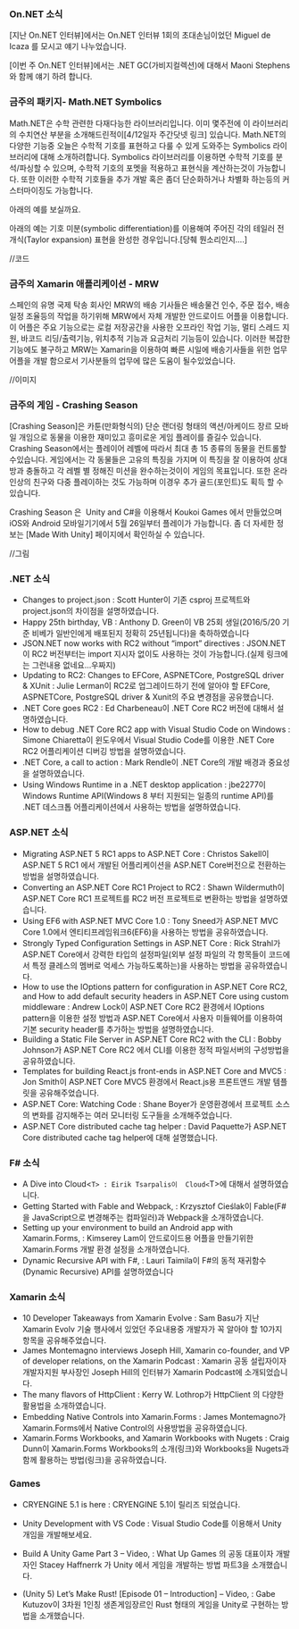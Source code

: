 ### On.NET 소식
[지난 On.NET 인터뷰]에서는 On.NET 인터뷰 1회의 초대손님이었던 Miguel de Icaza 를 모시고 얘기 나누었습니다.

[이번 주 On.NET 인터뷰]에서는 .NET GC(가비지컬렉션)에 대해서 Maoni Stephens와 함께 얘기 하려 합니다.

### 금주의 패키지- Math.NET Symbolics
Math.NET은 수학 관련한 다재다능한 라이브러리입니다. 이미 몇주전에  이 라이브러리의 수치연산 부분을 소개해드린적이[4/12일자 주간닷넷 링크] 있습니다. Math.NET의 다양한 기능중 오늘은 수학적 기호를 표현하고 다룰 수 있게 도와주는 Symbolics 라이브러리에 대해 소개하려합니다. Symbolics  라이브러리를 이용하면 수학적 기호를 분석/파싱할 수 있으며, 수학적 기호의 포멧을 적용하고 표현식을 계산하는것이 가능합니다. 또한 이러한 수학적 기호들을 추가 개발 혹은 좀더 단순화하거나 차별화 하는등의 커스터마이징도 가능합니다.

아래의 예를 보실까요.

아래의 예는 기호 미분(symbolic differentiation)를 이용해여 주어진 각의 테일러 전개식(Taylor expansion) 표현을 완성한 경우입니다.[당췌 뭔소리인지….]
 
//코드

### 금주의 Xamarin 애플리케이션 - MRW
스페인의 유명 국제 탁송 회사인  MRW의 배송 기사들은 배송물건 인수, 주문 접수,  배송 일정 조율등의 작업을 하기위해 MRW에서 자체 개발한 안드로이드 어플을 이용합니다. 이 어플은 주요 기능으로는 로컬 저장공간을 사용한 오프라인 작업 기능, 멀티 스레드 지원, 바코드 리딩/출력기능, 위치추적 기능과 요금처리 기능등이 있습니다.
이러한 복잡한 기능에도 불구하고 MRW는 Xamarin을 이용하여 빠른 시일에 배송기사들을 위한 업무 어플을 개발 함으로서 기사분들의 업무에 많은 도움이 될수있었습니다.

//이미지  

### 금주의 게임 - Crashing Season
[Crashing Season]은 카툰(만화형식의) 단순 랜더링 형태의 액션/아케이드 장르 모바일 개임으로 동물을 이용한 재미있고 흥미로운 게임 플레이를 즐길수 있습니다. Crashing Season에서는 플레이어 레벨에 따라서  최대 총 15 종류의 동물을 컨트롤할수있습니다. 게임에서는 각 동물들은 고유의 특징을 가지며 이 특징을 잘 이용하여 상대방과 충돌하고 각 레벨 별 정해진 미션을 완수하는것이이 게임의 목표입니다. 또한 온라인상의 친구와 다중 플레이하는 것도 가능하며 이경우 추가 골드(포인트)도 획득 할 수 있습니다.

Crashing Season 은  Unity and C#을 이용해서 Koukoi Games 에서 만들었으며 iOS와 Android 모바일기기에서 5월 26일부터 플레이가 가능합니다.
좀 더 자세한 정보는 [Made With Unity] 페이지에서 확인하실 수 있습니다. 

//그림


### .NET 소식
* Changes to project.json : Scott Hunter이 기존 csproj 프로젝트와 project.json의 차이점을 설명하였습니다.
* Happy 25th birthday, VB : Anthony D. Green이 VB 25회 생일(2016/5/20 기준 비베가 일반인에게 배포된지 정확히 25년됩니다)을 축하하였습니다
* JSON.NET now works with RC2 without “import” directives : JSON.NET이 RC2 버전부터는 import 지시자 없이도 사용하는 것이 가능합니다.(실제 링크에는 그런내용 없네요...우짜지)
* Updating to RC2: Changes to EFCore, ASPNETCore, PostgreSQL driver & XUnit : Julie Lerman이 RC2로 업그레이드하기 전에 알아야 할 EFCore, ASPNETCore, PostgreSQL driver & Xunit의 주요 변경점을 공유했습니다.   
* .NET Core goes RC2 : Ed Charbeneau이 .NET Core RC2 버전에 대해서 설명하였습니다.
* How to debug .NET Core RC2 app with Visual Studio Code on Windows : Simone Chiaretta이 윈도우에서 Visual Studio Code를 이용한 .NET Core RC2 어플리케이션 디버깅 방법을 설명하였습니다.
* .NET Core, a call to action : Mark Rendle이 .NET Core의 개발 배경과 중요성을 설명하였습니다.  
* Using Windows Runtime in a .NET desktop application : jbe2277이 Windows Runtime API(Windows 8 부터 지원되는 일종의 runtime API)를 .NET 데스크톱 어플리케이션에서 사용하는 방법을 설명하였습니다.

### ASP.NET 소식
* Migrating ASP.NET 5 RC1 apps to ASP.NET Core : Christos Sakell이 ASP.NET 5 RC1 에서 개발된 어플리케이션을 ASP.NET Core버전으로 전환하는 방법을 설명하였습니다.
* Converting an ASP.NET Core RC1 Project to RC2 : Shawn Wildermuth이 ASP.NET Core RC1 프로젝트를 RC2 버전 프로젝트로 변환하는 방법을 설명하였습니다.
* Using EF6 with ASP.NET MVC Core 1.0 : Tony Sneed가 ASP.NET MVC Core 1.0에서 엔티티프레임워크6(EF6)을 사용하는 방법을 공유하였습니다.
* Strongly Typed Configuration Settings in ASP.NET Core : Rick Strahl가 ASP.NET Core에서 강력한 타입의 설정파일(외부 설정 파일의 각 항목들이 코드에서 특정 클레스의 멤버로 억세스 가능하도록하는)을 사용하는 방법을 공유하였습니다.
* How to use the IOptions pattern for configuration in ASP.NET Core RC2, and How to add default security headers in ASP.NET Core using custom middleware : Andrew Lock이 ASP.NET Core RC2 환경에서 IOptions pattern을 이용한 설정 방법과 ASP.NET Core에서 사용자 미들웨어를 이용하여 기본 security header를 추가하는 방법을 설명하였습니다.
* Building a Static File Server in ASP.NET Core RC2 with the CLI : Bobby Johnson가 ASP.NET Core RC2 에서 CLI를 이용한 정적 파일서버의 구성방법을 공유하였습니다. 
* Templates for building React.js front-ends in ASP.NET Core and MVC5 : Jon Smith이 ASP.NET Core MVC5 환경에서 React.js용 프론트앤드 개발 템플릿을 공유해주었습니다.
* ASP.NET Core: Watching Code : Shane Boyer가 운영환경에서 프로젝트 소스의 변화를 감지해주는 여러 모니터링 도구들을 소개해주었습니다.
* ASP.NET Core distributed cache tag helper : David Paquette가 ASP.NET Core distributed cache tag helper에 대해 설명했습니다. 

### F# 소식
* A Dive into Cloud<`T> : Eirik Tsarpalis이  Cloud<`T>에 대해서 설명하였습니다.
* Getting Started with Fable and Webpack, : Krzysztof Cieślak이  Fable(F#을 JavaScript으로 변경해주는 컴파일러)과 Webpack을 소개하였습니다.
* Setting up your environment to build an Android app with Xamarin.Forms, : Kimserey Lam이 안드로이드용 어플을 만들기위한 Xamarin.Forms 개발 환경 설정을 소개하였습니다.
* Dynamic Recursive API with F#, : Lauri Taimila이 F#의 동적 재귀함수(Dynamic Recursive) API를 설명하였습니다

### Xamarin 소식
* 10 Developer Takeaways from Xamarin Evolve : Sam Basu가 지난 Xamarin Evolv 기술 행사에서 있었던 주요내용중 개발자가 꼭 알아야 할 10가지 항목을 공유해주었습니다.
* James Montemagno interviews Joseph Hill, Xamarin co-founder, and VP of developer relations, on the Xamarin Podcast : Xamarin 공동 설립자이자 개발자지원 부사장인 Joseph Hill의 인터뷰가  Xamarin Podcast에 소개되었습니다.
* The many flavors of HttpClient : Kerry W. Lothrop가 HttpClient 의 다양한 활용법을 소개하였습니다.
* Embedding Native Controls into Xamarin.Forms : James Montemagno가 Xamarin.Forms에서 Native Control의 사용방법을 공유하였습니다.
* Xamarin.Forms Workbooks, and Xamarin Workbooks with Nugets : Craig Dunn이 Xamarin.Forms Workbooks의 소개(링크)와  Workbooks을 Nugets과 함께 활용하는 방법(링크)을 공유하였습니다.

### Games 
* CRYENGINE 5.1 is here : CRYENGINE 5.1이 릴리즈 되었습니다.
* Unity Development with VS Code : Visual Studio Code를 이용해서 Unity 개임을 개발해보세요.
* Build A Unity Game Part 3 – Video, : What Up Games 의 공동 대표이자 개발자인 Stacey Haffnerrk 가 Unity 에서 게임을 개발하는 방법 파트3을 소개했습니다.

* (Unity 5) Let’s Make Rust! [Episode 01 – Introduction] – Video, : Gabe Kutuzov이 3차원 1인칭 생존게임장르인 Rust 형태의 게임을 Unity로 구현하는 방법을 소개했습니다.
